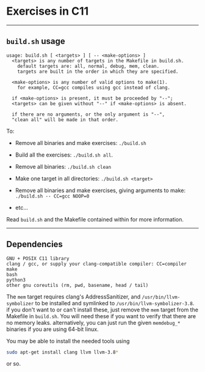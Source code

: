 # Exercises in C11

---

## `build.sh` usage

```
usage: build.sh [ <targets> ] [ -- <make-options> ]
  <targets> is any number of targets in the Makefile in build.sh.
    default targets are: all, normal, debug, mem, clean.
    targets are built in the order in which they are specified.

  <make-options> is any number of valid options to make(1).
    for example, CC=gcc compiles using gcc instead of clang.

  if <make-options> is present, it must be proceeded by "--";
  <targets> can be given without "--" if <make-options> is absent.

  if there are no arguments, or the only argument is "--",
  "clean all" will be made in that order.
```

To:

* Remove all binaries and make exercises: `./build.sh`

* Build all the exercises: `./build.sh all`.

* Remove all binaries: `./build.sh clean`

* Make one target in all directories: `./build.sh <target>`


* Remove all binaries and make exercises, giving arguments to make: `./build.sh -- CC=gcc NOOP=0`
* etc...

Read `build.sh` and the Makefile contained within for more information.

---

## Dependencies

```
GNU + POSIX C11 library
clang / gcc, or supply your clang-compatible compiler: CC=compiler
make
bash
python3
other gnu coreutils (rm, pwd, basename, head / tail)
```

The `mem` target requires clang's AddressSanitizer, and `/usr/bin/llvm-symbolizer` to be installed and symlinked to `/usr/bin/llvm-symbolizer-3.8`.
if you don't want to or can't install these, just remove the `mem`
target from the Makefile in `build.sh`.
You will need these if you want to verify that there are no memory
leaks. alternatively, you can just run the given `memdebug_*` binaries
if you are using 64-bit linux.

You may be able to install the needed tools using

```bash
sudo apt-get install clang llvm llvm-3.8*
```

or so.